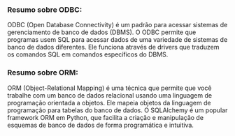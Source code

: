 ### Resumo sobre ODBC:

ODBC (Open Database Connectivity) é um padrão para acessar sistemas de gerenciamento de banco de dados (DBMS). O ODBC permite que programas usem SQL para acessar dados de uma variedade de sistemas de banco de dados diferentes. Ele funciona através de drivers que traduzem os comandos SQL em comandos específicos do DBMS.

### Resumo sobre ORM:

ORM (Object-Relational Mapping) é uma técnica que permite que você trabalhe com um banco de dados relacional usando uma linguagem de programação orientada a objetos. Ele mapeia objetos da linguagem de programação para tabelas do banco de dados. O SQLAlchemy é um popular framework ORM em Python, que facilita a criação e manipulação de esquemas de banco de dados de forma programática e intuitiva.

